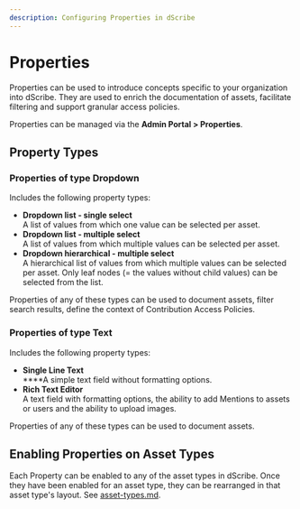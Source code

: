 ```yaml
---
description: Configuring Properties in dScribe
---
```


# Properties

Properties can be used to introduce concepts specific to your organization into dScribe. They are used to enrich the documentation of assets, facilitate filtering and support granular access policies.

Properties can be managed via the **Admin Portal > Properties**.

## Property Types

### Properties of type Dropdown

Includes the following property types:

* **Dropdown list - single select**\
  A list of values from which one value can be selected per asset.&#x20;
* **Dropdown list - multiple select**\
  A list of values from which multiple values can be selected per asset.&#x20;
* **Dropdown hierarchical - multiple select**\
  A hierarchical list of values from which multiple values can be selected per asset. Only leaf nodes (= the values without child values) can be selected from the list.

Properties of any of these types can be used to document assets, filter search results, define the context of Contribution Access Policies.

### Properties of type Text

Includes the following property types:

* **Single Line Text**\
  ****A simple text field without formatting options.
* **Rich Text Editor**\
  A text field with formatting options, the ability to add Mentions to assets or users and the ability to upload images.&#x20;

Properties of any of these types can be used to document assets.&#x20;

## Enabling Properties on Asset Types&#x20;

Each Property can be enabled to any of the asset types in dScribe. Once they have been enabled for an asset type, they can be rearranged in that asset type's layout. See [asset-types.md](asset-types.md "mention").
